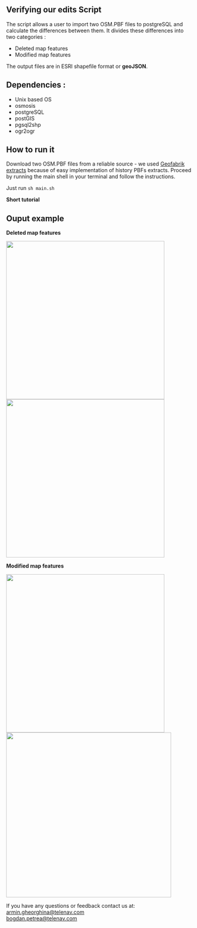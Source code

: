 ## Verifying our edits Script
The script allows a user to import two OSM.PBF files to postgreSQL and calculate the differences between them. It divides these differences into two categories :
* Deleted map features
* Modified map features

The output files are in ESRI shapefile format or __geoJSON__.

## Dependencies :
* Unix based OS
* osmosis
* postgreSQL
* postGIS
* pgsql2shp
* ogr2ogr


## How to run it 
Download two OSM.PBF files from a reliable source - we used [Geofabrik extracts](https://osm-internal.download.geofabrik.de/) because of easy implementation of history PBFs extracts. 
Proceed by running the main shell in your terminal and follow the instructions.  

Just run  ``` sh main.sh ```


__Short tutorial__



## Ouput example
**Deleted map features**

<img src="https://imgur.com/2itzdB7.png" width="425"/> <img src="https://imgur.com/ORY38H2.png" width="425"/> 

**Modified map features**
  
<img src="https://imgur.com/p4IuBwh.png" width="425"/> <img src="https://imgur.com/GFJ7jv1.png" width="443"/> 


If you have any questions or feedback contact us at:  
armin.gheorghina@telenav.com  
bogdan.petrea@telenav.com
